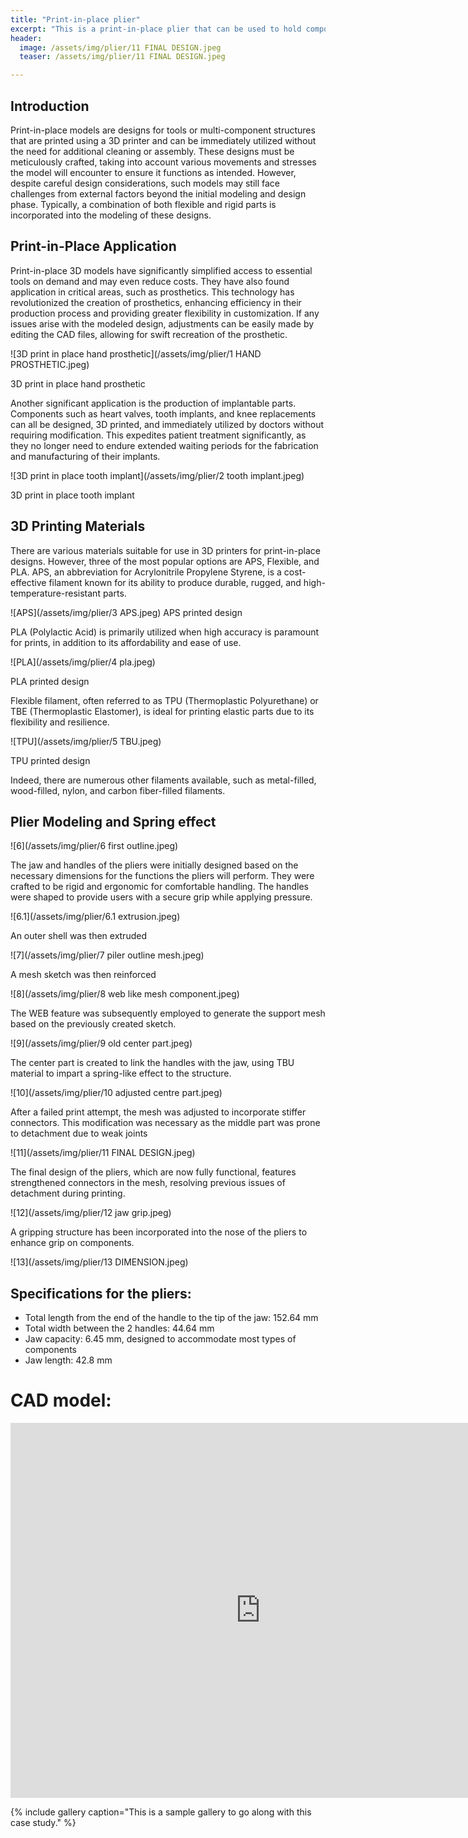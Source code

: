 ```yaml
---
title: "Print-in-place plier"
excerpt: "This is a print-in-place plier that can be used to hold components"
header:
  image: /assets/img/plier/11 FINAL DESIGN.jpeg
  teaser: /assets/img/plier/11 FINAL DESIGN.jpeg

---
```

## Introduction

Print-in-place models are designs for tools or multi-component structures that are printed using a 3D printer and can be immediately utilized without the need for additional cleaning or assembly. These designs must be meticulously crafted, taking into account various movements and stresses the model will encounter to ensure it functions as intended. However, despite careful design considerations, such models may still face challenges from external factors beyond the initial modeling and design phase. Typically, a combination of both flexible and rigid parts is incorporated into the modeling of these designs.

## Print-in-Place Application
Print-in-place 3D models have significantly simplified access to essential tools on demand and may even reduce costs. They have also found application in critical areas, such as prosthetics.
This technology has revolutionized the creation of prosthetics, enhancing efficiency in their production process and providing greater flexibility in customization. If any issues arise with the modeled design, adjustments can be easily made by editing the CAD files, allowing for swift recreation of the prosthetic.

![3D print in place hand prosthetic](/assets/img/plier/1 HAND PROSTHETIC.jpeg)

3D print in place hand prosthetic

Another significant application is the production of implantable parts. Components such as heart valves, tooth implants, and knee replacements can all be designed, 3D printed, and immediately utilized by doctors without requiring modification. This expedites patient treatment significantly, as they no longer need to endure extended waiting periods for the fabrication and manufacturing of their implants.

![3D print in place tooth implant](/assets/img/plier/2 tooth implant.jpeg)

3D print in place tooth implant

## 3D Printing Materials

There are various materials suitable for use in 3D printers for print-in-place designs. However, three of the most popular options are APS, Flexible, and PLA.
APS, an abbreviation for Acrylonitrile Propylene Styrene, is a cost-effective filament known for its ability to produce durable, rugged, and high-temperature-resistant parts.

![APS](/assets/img/plier/3 APS.jpeg)
APS printed design



PLA (Polylactic Acid) is primarily utilized when high accuracy is paramount for prints, in addition to its affordability and ease of use.

![PLA](/assets/img/plier/4 pla.jpeg)


PLA printed design


Flexible filament, often referred to as TPU (Thermoplastic Polyurethane) or TBE (Thermoplastic Elastomer), is ideal for printing elastic parts due to its flexibility and resilience.


![TPU](/assets/img/plier/5 TBU.jpeg)

TPU printed design

Indeed, there are numerous other filaments available, such as metal-filled, wood-filled, nylon, and carbon fiber-filled filaments.

## Plier Modeling and Spring effect

![6](/assets/img/plier/6 first outline.jpeg)


The jaw and handles of the pliers were initially designed based on the necessary dimensions for the functions the pliers will perform. They were crafted to be rigid and ergonomic for comfortable handling. The handles were shaped to provide users with a secure grip while applying pressure.

![6.1](/assets/img/plier/6.1 extrusion.jpeg)


An outer shell  was then extruded 

![7](/assets/img/plier/7 piler outline mesh.jpeg)

A mesh sketch was then reinforced 
 
![8](/assets/img/plier/8 web like mesh component.jpeg)


The WEB feature was subsequently employed to generate the support mesh based on the previously created sketch.


![9](/assets/img/plier/9 old center part.jpeg)
 


The center part is created to link the handles with the jaw, using TBU material to impart a spring-like effect to the structure.

![10](/assets/img/plier/10 adjusted centre part.jpeg)

After a failed print attempt, the mesh was adjusted to incorporate stiffer connectors. This modification was necessary as the middle part was prone to detachment due to weak joints 

![11](/assets/img/plier/11 FINAL DESIGN.jpeg)


The final design of the pliers, which are now fully functional, features strengthened connectors in the mesh, resolving previous issues of detachment during printing. 

![12](/assets/img/plier/12 jaw grip.jpeg)

A gripping structure has been incorporated into the nose of the pliers to enhance grip on components.

![13](/assets/img/plier/13 DIMENSION.jpeg)



## Specifications for the pliers:
*	Total length from the end of the handle to the tip of the jaw: 152.64 mm
*	Total width between the 2 handles: 44.64 mm
*	Jaw capacity: 6.45 mm, designed to accommodate most types of components
*	Jaw length: 42.8 mm

 


# CAD model:
<iframe src="https://vanderbilt643.autodesk360.com/shares/public/SH512d4QTec90decfa6ee21638c1c79354f1?mode=embed" width="800" height="600" allowfullscreen="true" webkitallowfullscreen="true" mozallowfullscreen="true"  frameborder="0"></iframe>

{% include gallery caption="This is a sample gallery to go along with this case study." %}
